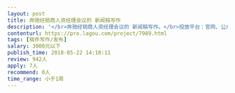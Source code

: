 ```yaml
---                
layout: post       
title: 奔驰经销商人资经理会议的 新闻稿写作           
description: '</br>奔驰经销商人资经理会议的 新闻稿写作。</br>投放平台：官网、公众号。</br>1、1000-2000字。</br>2、符合奔驰调性。</br>3、有奔驰新闻稿件写作经验者优先考虑合作。</br>'     
contenturl: https://pro.lagou.com/project/7989.html      
tags: [稿件写作/发布]            
salary: 3000元以下          
publish_time: 2018-05-22 14:10:11         
review: 942人                   
apply: 7人                   
recommend: 0人                   
time_range: 小于1周              
---                 
```


